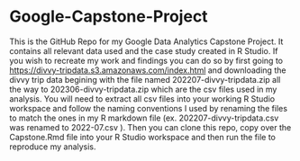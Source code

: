 # Google-Capstone-Project

This is the GitHub Repo for my Google Data Analytics Capstone Project. It contains all relevant data used and the case study created in R Studio. If you wish to recreate my work and findings you can do so by first going to https://divvy-tripdata.s3.amazonaws.com/index.html and downloading the divvy trip data begining with the file named 202207-divvy-tripdata.zip all the way to 202306-divvy-tripdata.zip which are the csv files used in my analysis. You will need to extract all csv files into your working R Studio workspace and follow the naming conventions I used by renaming the files to match the ones in my R markdown file (ex. 202207-divvy-tripdata.csv was renamed to 2022-07.csv ). Then you can clone this repo, copy over the Capstone.Rmd file into your R Studio workspace and then run the file to reproduce my analysis.